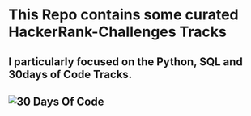 # This Repo contains some  curated HackerRank-Challenges Tracks
## I particularly focused on the Python, SQL and 30days of Code Tracks. 
## ![30 Days Of Code](https://github.com/alex-waiganjo/HackerRank-Challenges/tree/master/30%20Days%20of%20Code)
